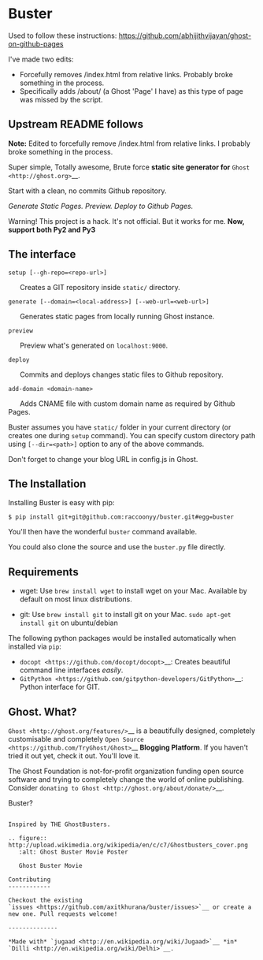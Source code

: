 Buster
======

Used to follow these instructions: https://github.com/abhijithvijayan/ghost-on-github-pages

I've made two edits:
- Forcefully removes /index.html from relative links. Probably broke something in the process.
- Specifically adds /about/ (a Ghost 'Page' I have) as this type of page was missed by the script.

## Upstream README follows

**Note:** Edited to forcefully remove /index.html from relative links. I probably broke something in the process.

Super simple, Totally awesome, Brute force **static site generator for**
`Ghost <http://ghost.org>`__.

Start with a clean, no commits Github repository.

*Generate Static Pages. Preview. Deploy to Github Pages.*

Warning! This project is a hack. It's not official. But it works for me.
**Now, support both Py2 and Py3**

The interface
-------------

``setup [--gh-repo=<repo-url>]``

      Creates a GIT repository inside ``static/`` directory.

``generate [--domain=<local-address>] [--web-url=<web-url>]``

      Generates static pages from locally running Ghost instance.

``preview``

      Preview what's generated on ``localhost:9000``.

``deploy``

      Commits and deploys changes static files to Github repository.

``add-domain <domain-name>``

      Adds CNAME file with custom domain name as required by Github
Pages.

Buster assumes you have ``static/`` folder in your current directory (or
creates one during ``setup`` command). You can specify custom directory
path using ``[--dir=<path>]`` option to any of the above commands.

Don't forget to change your blog URL in config.js in Ghost.


The Installation
----------------

Installing Buster is easy with pip:

    $ pip install git+git@github.com:raccoonyy/buster.git#egg=buster


You'll then have the wonderful ``buster`` command available.

You could also clone the source and use the ``buster.py`` file directly.

Requirements
------------

-  wget: Use ``brew install wget`` to install wget on your Mac.
   Available by default on most linux distributions.

-  git: Use ``brew install git`` to install git on your Mac.
   ``sudo apt-get install git`` on ubuntu/debian

The following python packages would be installed automatically when
installed via ``pip``:

-  `docopt <https://github.com/docopt/docopt>`__: Creates beautiful
   command line interfaces *easily*.
-  `GitPython <https://github.com/gitpython-developers/GitPython>`__:
   Python interface for GIT.

Ghost. What?
------------

`Ghost <http://ghost.org/features/>`__ is a beautifully designed,
completely customisable and completely `Open
Source <https://github.com/TryGhost/Ghost>`__ **Blogging Platform**. If
you haven't tried it out yet, check it out. You'll love it.

The Ghost Foundation is not-for-profit organization funding open source
software and trying to completely change the world of online publishing.
Consider `donating to Ghost <http://ghost.org/about/donate/>`__.

Buster?
~~~~~~~

Inspired by THE GhostBusters.

.. figure:: http://upload.wikimedia.org/wikipedia/en/c/c7/Ghostbusters_cover.png
   :alt: Ghost Buster Movie Poster

   Ghost Buster Movie

Contributing
------------

Checkout the existing
`issues <https://github.com/axitkhurana/buster/issues>`__ or create a
new one. Pull requests welcome!

--------------

*Made with* `jugaad <http://en.wikipedia.org/wiki/Jugaad>`__ *in*
`Dilli <http://en.wikipedia.org/wiki/Delhi>`__.
